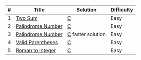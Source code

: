 | # | Title                                                                 | Solution                                      | Difficulty |
| - | --------------------------------------------------------------------- | --------------------------------------------- | ---------- |
| 1 | [Two Sum](https://leetcode.com/problems/two-sum/)                     | [C](001_two_sum.c)                            | Easy       |
| 2 | [Palindrome Number](https://leetcode.com/problems/palindrome-number/) | [C](009_palindrome_number.c)                  | Easy       |
| 3 | [Palindrome Number](https://leetcode.com/problems/palindrome-number/) | [C](009_palindrome_number1.c) faster solution | Easy       |
| 4 | [Valid Parentheses](https://leetcode.com/problems/valid-parentheses/) | [C](020_valid_parentheses.c)                  | Easy       |
| 5 | [Roman to Integer](https://leetcode.com/problems/roman-to-integer/)   | [C](013_roman_to_integer.c)                   | Easy       |
